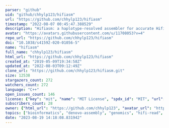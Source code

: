 ```yaml
---
parser: "github"
uid: "github/chhylp123/hifiasm"
url: "https://github.com/chhylp123/hifiasm"
timestamp: "2022-08-07 00:45:47.388529"
description: "Hifiasm: a haplotype-resolved assembler for accurate Hifi reads "
avatar: "https://avatars.githubusercontent.com/u/11708053?v=4"
repo_url: "https://github.com/chhylp123/hifiasm"
doi: "10.1038/s41592-020-01056-5"
name: "hifiasm"
full_name: "chhylp123/hifiasm"
html_url: "https://github.com/chhylp123/hifiasm"
created_at: "2019-05-09T19:34:58Z"
updated_at: "2022-08-03T09:12:49Z"
clone_url: "https://github.com/chhylp123/hifiasm.git"
size: 12538
stargazers_count: 272
watchers_count: 272
language: "C++"
open_issues_count: 146
license: {"key": "mit", "name": "MIT License", "spdx_id": "MIT", "url": "https://api.github.com/licenses/mit", "node_id": "MDc6TGljZW5zZTEz"}
subscribers_count: 28
owner: {"html_url": "https://github.com/chhylp123", "avatar_url": "https://avatars.githubusercontent.com/u/11708053?v=4", "login": "chhylp123", "type": "User"}
topics: ["bioinformatics", "denovo-assembly", "genomics", "hifi-read", "pacbio"]
date: "2023-08-19 14:18:08.831942"
---
```

